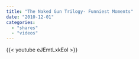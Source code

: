 ```yaml
---
title: "The Naked Gun Trilogy- Funniest Moments"
date: "2010-12-01"
categories:
  - "shares"
  - "videos"
---
```


{{< youtube eJEmtLxkEoI >}}
